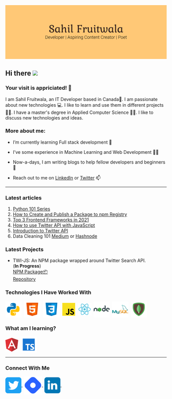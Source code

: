 ![Banner](./assets/Banner.png)

<!-- welcome message -->
<h2>Hi there <img src="https://media.giphy.com/media/hvRJCLFzcasrR4ia7z/giphy.gif" width="25px"></h2>

<!-- Personal Details -->
<h3>Your visit is appriciated! 🙌</h3>
<p>I am Sahil Fruitwala, an IT Developer based in Canada🍁. I am passionate about new technologies 💻. I like to learn and use them in different projects 🧑‍💻. I have a master's degree in Applied Computer Science 👨‍🎓. I like to discuss new technologies and ideas.</p>

<!-- More About Me -->
<h3> More about me:</h3>
<ul>
 <li><p>I’m currently learning Full stack development 🌱</p></li>
 <li><p>I’ve some experience in Machine Learning and Web Development 👨‍🔬</p></li>
 <li><p>Now-a-days, I am writing blogs to help fellow developers and beginners 📝</p></li>
 <li><p>Reach out to me on <a href="https://www.linkedin.com/in/sahilfruitwala/" target="blank">LinkedIn</a> or <a href="https://twitter.com/Sahil_Fruitwala" target="blank">Twitter</a> 📫</p></li>
</ul>

---

<!-- blog starts --> 
### Latest articles
1. [Python 101 Series](https://sahilfruitwala.hashnode.dev/series/python-101)
1. [How to Create and Publish a Package to npm Registry](https://blog.learncodeonline.in/how-to-create-and-publish-a-package-to-npm-registry)
2. [Top 3 Frontend Frameworks in 2021](https://blog.learncodeonline.in/top-3-frontend-frameworks)
3. [How to use Twitter API with JavaScript](https://blog.learncodeonline.in/best-path-to-twitter-api-using-javascript-or-3-clear-steps)
4. [Introduction to Twitter API](https://blog.learncodeonline.in/introduction-to-twitter-api)
5. Data Cleaning 101 [Medium](https://medium.com/analytics-vidhya/data-cleaning-101-b3d29223f256) or [Hashnode](https://sahilfruitwala.hashnode.dev/data-cleaning-using-pandas-1)


<!-- Recent Project -->
### Latest Projects  
* TWI-JS: An NPM package wrapped around Twitter Search API.  
(**In Progress**)  
[NPM Package📦](https://www.npmjs.com/package/twi-js)  
[Repository](https://github.com/SahilFruitwala/twi-js)

<!-- * Note API
**Fron-end:** EJS (Optional)  
**Back-end:** ExpressJS (NodeJS)  
**Database:** MongoDB   
[Repository](https://github.com/SahilFruitwala/mini-projects.git) -->

<!-- WHat I am learning? -->
### Technologies I Have Worked With  
<p align="left">
<img align="center" src="./assets/Python.png" alt="Python" height="50" width="50" />&nbsp;
<img align="center" src="./assets/HTML.png" alt="HTML" height="52" width="52" />&nbsp;
<img align="center" src="./assets/CSS.png" alt="CSS" height="52" width="52" />&nbsp;
<img align="center" src="./assets/JavaScript.png" alt="JS" height="40" width="40" />&nbsp;
<img align="center" src="./assets/React.png" alt="ReactJS" height="40" width="43" />&nbsp;
<img align="center" src="./assets/Node.png" alt="NodeJS" height="50" width="50" />&nbsp;
<img align="center" src="./assets/MySQL.png" alt="MySQL" height="50" width="50" />&nbsp;
<img align="center" src="./assets/MongoDB.png" alt="MongoDB" height="50" width="50" />&nbsp;
</p>

<!-- WHat I am learning? -->
### What am I learning?  
<p align="left">  
<img align="center" src="./assets/Angular.png" alt="Angular" height="43" width="40"/>&nbsp;
<img align="center" src="./assets/TypeScript.png" alt="TS" height="50" width="50" />&nbsp;
</p>

---

### Connect With Me  
<p align="left">

<a href="https://twitter.com/Sahil_Fruitwala" target="blank"><img align="center" src="./assets/twitter.svg" alt="Twitter" height="50" width="50" />&nbsp;</a>
<a href="https://hashnode.com/@SahilFruitwala" target="blank"><img align="center" src="./assets/hashnode.svg" alt="HashNode" height="56" width="56" />&nbsp;</a>
<a href="https://www.linkedin.com/in/SahilFruitwala" target="blank"><img align="center" src="./assets/linkedin.svg" alt="LinkedIn" height="50" width="50" />&nbsp;</a>
<!-- a href="https://www.instagram.com/sahil_fruitwala/" target="blank"><img align="center" src="./assets/instagram.svg" alt="Instagram" height="50" width="50" /></a> -->
<!-- <a href="https://www.buymeacoffee.com/sahilfruitwala" target="_blank"><img src="https://cdn.buymeacoffee.com/buttons/default-orange.png" alt="Buy Me A Coffee" height="50" width="174" align="center"></a> -->

<!-- <a href="https://hashnode.com/@SahilFruitwala" target="blank"><img align="center" src="./assets/hashnode.svg" alt="Hashnode" height="50" width="50" /></a> -->
</p> 
